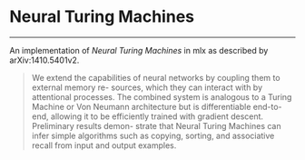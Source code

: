 # **Neural Turing Machines**
- - -
An implementation of *Neural Turing Machines* in mlx as described by arXiv:1410.5401v2.

> We extend the capabilities of neural networks by coupling them to external memory re-
sources, which they can interact with by attentional processes. The combined system is
analogous to a Turing Machine or Von Neumann architecture but is differentiable end-to-
end, allowing it to be efficiently trained with gradient descent. Preliminary results demon-
strate that Neural Turing Machines can infer simple algorithms such as copying, sorting,
and associative recall from input and output examples.
